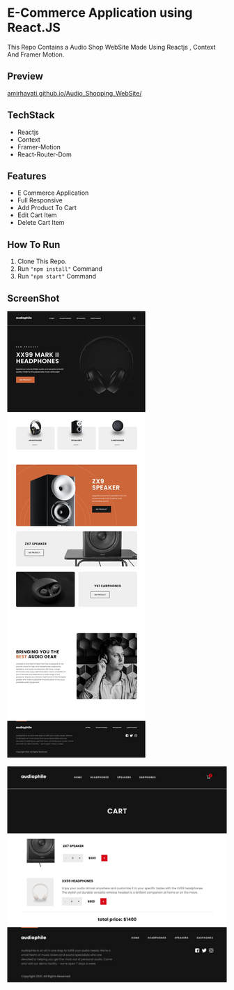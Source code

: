 # E-Commerce Application using React.JS
This Repo Contains a Audio Shop WebSite Made Using Reactjs , Context And Framer Motion.


## Preview
[amirhayati.github.io/Audio_Shopping_WebSite/](https://amirhayati.github.io/Audio_Shopping_WebSite/)

## TechStack
- Reactjs
- Context
- Framer-Motion
- React-Router-Dom

## Features
- E Commerce Application
- Full Responsive 
- Add Product To Cart
- Edit Cart Item
- Delete Cart Item

## How To Run
1. Clone This Repo.
1. Run `"npm install"` Command
1. Run `"npm start"` Command

## ScreenShot
![SiteView](src/assets/SiteViewHome.jpg)
<br/><br/>
![SiteView](src/assets/SiteViewCart.jpg)
